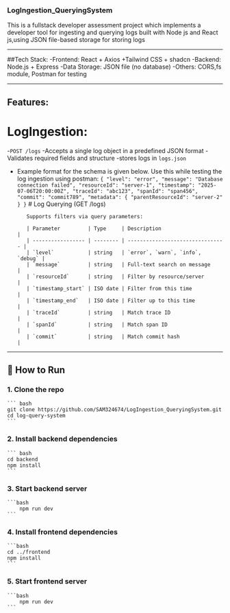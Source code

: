 ### LogIngestion_QueryingSystem
This is a fullstack developer assessment project which implements a developer tool for ingesting and querying logs built with Node js and React js,using JSON file-based storage for storing logs

---
##Tech Stack:
-Frontend: React + Axios +Tailwind CSS + shadcn
-Backend: Node.js + Express
-Data Storage: JSON file (no database)
-Others: CORS,fs module, Postman for testing

-----
## Features:

   # LogIngestion:
   -`POST /logs`
   -Accepts a single log object in a predefined JSON format
   -Validates required fields and structure
   -stores logs in `logs.json`
   - Example format for the schema is given below. Use this while testing the log ingestion using postman:
            ```{
                        "level": "error",
                        "message": "Database connection failed",
                        "resourceId": "server-1",
                        "timestamp": "2025-07-06T20:00:00Z",
                        "traceId": "abc123",
                        "spanId": "span456",
                        "commit": "commit789",
                        "metadata": {
                            "parentResourceId": "server-2"
                        }
            }```
    #  Log Querying (GET /logs)

            Supports filters via query parameters:

            | Parameter         | Type     | Description                      |
            | ----------------- | -------- | -------------------------------- |
            | `level`           | string   | `error`, `warn`, `info`, `debug` |
            | `message`         | string   | Full-text search on message      |
            | `resourceId`      | string   | Filter by resource/server        |
            | `timestamp_start` | ISO date | Filter from this time            |
            | `timestamp_end`   | ISO date | Filter up to this time           |
            | `traceId`         | string   | Match trace ID                   |
            | `spanId`          | string   | Match span ID                    |
            | `commit`          | string   | Match commit hash                |

---
## 🧪 How to Run

### 1. Clone the repo

    ``` bash
    git clone https://github.com/SAM324674/LogIngestion_QueryingSystem.git
    cd log-query-system
    ```

### 2.  Install backend dependencies
    ``` bash
    cd backend
    npm install
    ```
### 3. Start backend server
    ```bash
        npm run dev
    ```
### 4. Install frontend dependencies
    ```bash  
    cd ../frontend
    npm install
    ```
### 5. Start frontend server
    ```bash
        npm run dev 
    ```
